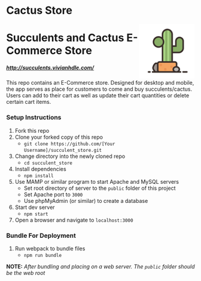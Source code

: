 # Cactus Store
<img align="right" width="150" src="/public/dist/cactus-icon.png">

# Succulents and Cactus E-Commerce Store

##### http://succulents.vivianhdle.com/

This repo contains an E-Commerce store. Designed for desktop and mobile, the app serves as place for customers to come and buy succulents/cactus. Users can add to their cart as well as update their cart quantities or delete certain cart items.

### Setup Instructions

1. Fork this repo
1. Clone your forked copy of this repo
   - `git clone https://github.com/[Your Username]/succulent_store.git`
1. Change directory into the newly cloned repo
   - `cd succulent_store`
1. Install dependencies 
   - `npm install`
1. Use MAMP or similar program to start Apache and MySQL servers
   - Set root directory of server to the `public` folder of this project
   - Set Apache port to `3000`
   - Use phpMyAdmin (or similar) to create a database
1. Start dev server
   - `npm start`
1. Open a browser and navigate to `localhost:3000`

### Bundle For Deployment

1. Run webpack to bundle files
   - `npm run bundle`

**NOTE:** *After bundling and placing on a web server. The `public` folder should be the web root*

